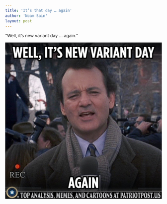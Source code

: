 ```yaml
---
title: 'It’s that day … again'
author: 'Noam Sain'
layout: post
---
```


“Well, it’s new variant day … again.”

![It’s that day … again](/assets/2021/2021-11-new-variant-day.jpg "It’s that day … again")
